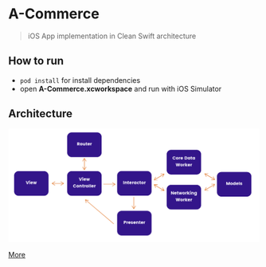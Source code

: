 # A-Commerce

> iOS App implementation in Clean Swift architecture

## How to run
- `pod install` for install dependencies
- open **A-Commerce.xcworkspace** and run with iOS Simulator

## Architecture

![Clean Swift](clean-swift.png)

[More](https://clean-swift.com/)
